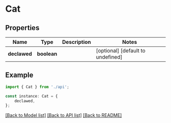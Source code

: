 # Cat


## Properties

Name | Type | Description | Notes
------------ | ------------- | ------------- | -------------
**declawed** | **boolean** |  | [optional] [default to undefined]

## Example

```typescript
import { Cat } from './api';

const instance: Cat = {
    declawed,
};
```

[[Back to Model list]](../README.md#documentation-for-models) [[Back to API list]](../README.md#documentation-for-api-endpoints) [[Back to README]](../README.md)

